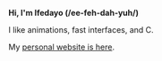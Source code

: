 **Hi, I'm  Ifedayo (/ee-feh-dah-yuh/)**

I like animations, fast interfaces, and C.

My [personal website is here](https://ifedayo.tech).

<!--
---

I sporadically dump streams of consciousness into tiny blog posts called [**fragments**](https://ifedayo.tech/fragments):

* 🍂 [The peanut gallery](https://brandur.org/fragments/the-peanut-gallery) <sub><em>October 14, 2023</em></sub>
* 🍂 [Optimizing row storage in 8-byte chunks](https://brandur.org/fragments/postgres-row-optimization) <sub><em>October 12, 2023</em></sub>
* 🍂 [Being a good web denizen: Don&#39;t strip EXIF metadata from photos](https://brandur.org/fragments/stop-stripping-exif) <sub><em>October 4, 2023</em></sub>

<!--
<img alt="I'll get you next time." src="https://github.com/Adeniyii/Adeniyii/blob/nice/chill.gif?raw=true" width="100%">
-->
